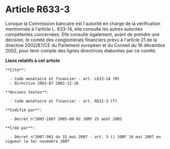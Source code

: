 # Article R633-3

Lorsque la Commission bancaire est l'autorité en charge de la vérification mentionnée à l'article L. 633-14, elle consulte
les autres autorités compétentes concernées. Elle consulte également, avant de prendre une décision, le comité des
conglomérats financiers prévu à l'article 21 de la directive 2002/87/CE du Parlement européen et du Conseil du 16 décembre
2002, pour tenir compte des lignes directrices élaborées par ce comité.

**Liens relatifs à cet article**

	**Cite**:

	  - Code monétaire et financier - art. L633-14 (M)
	  - Directive 2002-87 2002-12-16

	**Anciens textes**:

	  - Code monétaire et financier - art. R631-3 (T)

	**Codifié par**:

	  - Décret n°2005-1007 2005-08-02 JORF 25 août 2005

	**Créé par**:

	  - Décret n°2007-901 du 15 mai 2007 - art. 3 () JORF 16 mai 2007 en vigueur le 1er novembre 2007
